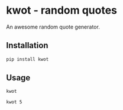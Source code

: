 # kwot - random quotes

An awesome random quote generator.

## Installation

```bash
pip install kwot
```

## Usage

```bash
kwot
```

```bash
kwot 5
```
